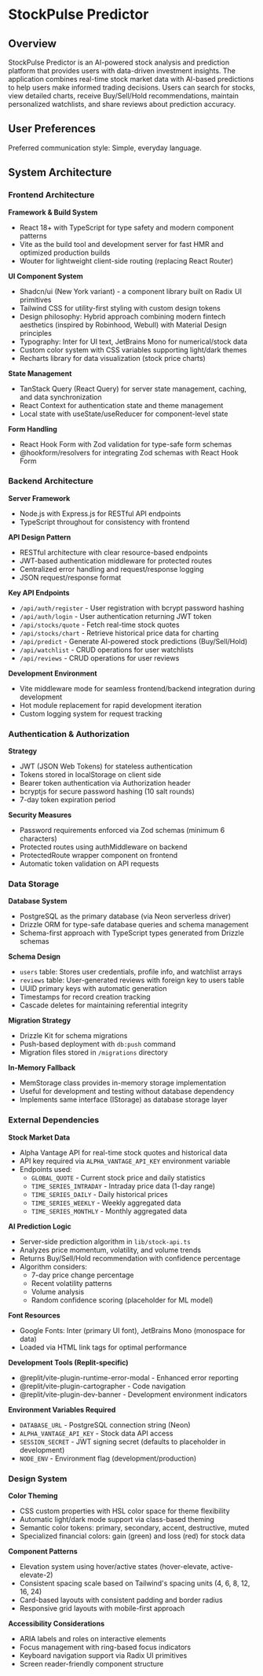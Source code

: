 # StockPulse Predictor

## Overview

StockPulse Predictor is an AI-powered stock analysis and prediction platform that provides users with data-driven investment insights. The application combines real-time stock market data with AI-based predictions to help users make informed trading decisions. Users can search for stocks, view detailed charts, receive Buy/Sell/Hold recommendations, maintain personalized watchlists, and share reviews about prediction accuracy.

## User Preferences

Preferred communication style: Simple, everyday language.

## System Architecture

### Frontend Architecture

**Framework & Build System**
- React 18+ with TypeScript for type safety and modern component patterns
- Vite as the build tool and development server for fast HMR and optimized production builds
- Wouter for lightweight client-side routing (replacing React Router)

**UI Component System**
- Shadcn/ui (New York variant) - a component library built on Radix UI primitives
- Tailwind CSS for utility-first styling with custom design tokens
- Design philosophy: Hybrid approach combining modern fintech aesthetics (inspired by Robinhood, Webull) with Material Design principles
- Typography: Inter for UI text, JetBrains Mono for numerical/stock data
- Custom color system with CSS variables supporting light/dark themes
- Recharts library for data visualization (stock price charts)

**State Management**
- TanStack Query (React Query) for server state management, caching, and data synchronization
- React Context for authentication state and theme management
- Local state with useState/useReducer for component-level state

**Form Handling**
- React Hook Form with Zod validation for type-safe form schemas
- @hookform/resolvers for integrating Zod schemas with React Hook Form

### Backend Architecture

**Server Framework**
- Node.js with Express.js for RESTful API endpoints
- TypeScript throughout for consistency with frontend

**API Design Pattern**
- RESTful architecture with clear resource-based endpoints
- JWT-based authentication middleware for protected routes
- Centralized error handling and request/response logging
- JSON request/response format

**Key API Endpoints**
- `/api/auth/register` - User registration with bcrypt password hashing
- `/api/auth/login` - User authentication returning JWT token
- `/api/stocks/quote` - Fetch real-time stock quotes
- `/api/stocks/chart` - Retrieve historical price data for charting
- `/api/predict` - Generate AI-powered stock predictions (Buy/Sell/Hold)
- `/api/watchlist` - CRUD operations for user watchlists
- `/api/reviews` - CRUD operations for user reviews

**Development Environment**
- Vite middleware mode for seamless frontend/backend integration during development
- Hot module replacement for rapid development iteration
- Custom logging system for request tracking

### Authentication & Authorization

**Strategy**
- JWT (JSON Web Tokens) for stateless authentication
- Tokens stored in localStorage on client side
- Bearer token authentication via Authorization header
- bcryptjs for secure password hashing (10 salt rounds)
- 7-day token expiration period

**Security Measures**
- Password requirements enforced via Zod schemas (minimum 6 characters)
- Protected routes using authMiddleware on backend
- ProtectedRoute wrapper component on frontend
- Automatic token validation on API requests

### Data Storage

**Database System**
- PostgreSQL as the primary database (via Neon serverless driver)
- Drizzle ORM for type-safe database queries and schema management
- Schema-first approach with TypeScript types generated from Drizzle schemas

**Schema Design**
- `users` table: Stores user credentials, profile info, and watchlist arrays
- `reviews` table: User-generated reviews with foreign key to users table
- UUID primary keys with automatic generation
- Timestamps for record creation tracking
- Cascade deletes for maintaining referential integrity

**Migration Strategy**
- Drizzle Kit for schema migrations
- Push-based deployment with `db:push` command
- Migration files stored in `/migrations` directory

**In-Memory Fallback**
- MemStorage class provides in-memory storage implementation
- Useful for development and testing without database dependency
- Implements same interface (IStorage) as database storage layer

### External Dependencies

**Stock Market Data**
- Alpha Vantage API for real-time stock quotes and historical data
- API key required via `ALPHA_VANTAGE_API_KEY` environment variable
- Endpoints used:
  - `GLOBAL_QUOTE` - Current stock price and daily statistics
  - `TIME_SERIES_INTRADAY` - Intraday price data (1-day range)
  - `TIME_SERIES_DAILY` - Daily historical prices
  - `TIME_SERIES_WEEKLY` - Weekly aggregated data
  - `TIME_SERIES_MONTHLY` - Monthly aggregated data

**AI Prediction Logic**
- Server-side prediction algorithm in `lib/stock-api.ts`
- Analyzes price momentum, volatility, and volume trends
- Returns Buy/Sell/Hold recommendation with confidence percentage
- Algorithm considers:
  - 7-day price change percentage
  - Recent volatility patterns
  - Volume analysis
  - Random confidence scoring (placeholder for ML model)

**Font Resources**
- Google Fonts: Inter (primary UI font), JetBrains Mono (monospace for data)
- Loaded via HTML link tags for optimal performance

**Development Tools (Replit-specific)**
- @replit/vite-plugin-runtime-error-modal - Enhanced error reporting
- @replit/vite-plugin-cartographer - Code navigation
- @replit/vite-plugin-dev-banner - Development environment indicators

**Environment Variables Required**
- `DATABASE_URL` - PostgreSQL connection string (Neon)
- `ALPHA_VANTAGE_API_KEY` - Stock data API access
- `SESSION_SECRET` - JWT signing secret (defaults to placeholder in development)
- `NODE_ENV` - Environment flag (development/production)

### Design System

**Color Theming**
- CSS custom properties with HSL color space for theme flexibility
- Automatic light/dark mode support via class-based theming
- Semantic color tokens: primary, secondary, accent, destructive, muted
- Specialized financial colors: gain (green) and loss (red) for stock data

**Component Patterns**
- Elevation system using hover/active states (hover-elevate, active-elevate-2)
- Consistent spacing scale based on Tailwind's spacing units (4, 6, 8, 12, 16, 24)
- Card-based layouts with consistent padding and border radius
- Responsive grid layouts with mobile-first approach

**Accessibility Considerations**
- ARIA labels and roles on interactive elements
- Focus management with ring-based focus indicators
- Keyboard navigation support via Radix UI primitives
- Screen reader-friendly component structure